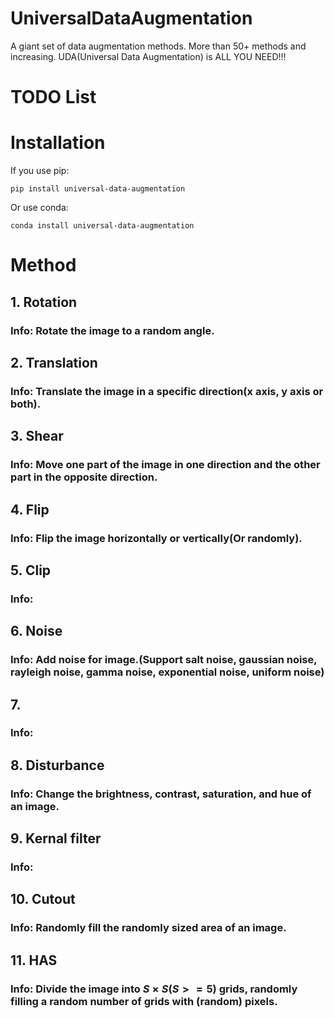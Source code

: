 # UniversalDataAugmentation
A giant set of data augmentation methods. More than 50+ methods and increasing. UDA(Universal Data Augmentation) is ALL YOU NEED!!!
# TODO List

# Installation
If you use pip:
```
pip install universal-data-augmentation
```
Or use conda:
```
conda install universal-data-augmentation
```
# Method
## 1. Rotation
### Info: Rotate the image to a random angle.
## 2. Translation
### Info: Translate the image in a specific direction(x axis, y axis or both).
## 3. Shear
### Info: Move one part of the image in one direction and the other part in the opposite direction.
## 4. Flip
### Info: Flip the image horizontally or vertically(Or randomly).
## 5. Clip
### Info: 
## 6. Noise
### Info: Add noise for image.(Support salt noise, gaussian noise, rayleigh noise, gamma noise, exponential noise, uniform noise)
## 7. 
### Info: 
## 8. Disturbance
### Info: Change the brightness, contrast, saturation, and hue of an image.
## 9. Kernal filter
### Info: 
## 10. Cutout
### Info: Randomly fill the randomly sized area of an image.
## 11. HAS
### Info: Divide the image into $S×S(S>=5)$ grids, randomly filling a random number of grids with (random) pixels.

